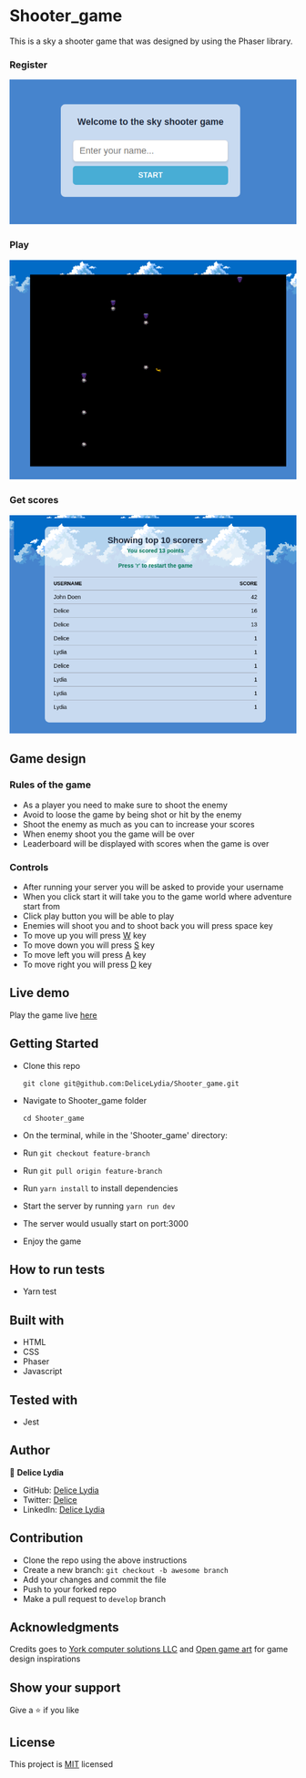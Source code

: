 # Shooter_game

This is a sky a shooter game that was designed by using the Phaser library.

### Register
![screenshot](./game.png)

### Play
![screenshot](./shot.png)

### Get scores
![screenshot](./scores.png)

## Game design

### Rules of the game

- As a player you need to make sure to shoot the enemy
- Avoid to loose the game by being shot or hit by the enemy
- Shoot the enemy as much as you can to increase your scores
- When enemy shoot you the game will be over
- Leaderboard will be displayed with scores when the game is over

### Controls

- After running your server you will be asked to provide your username
- When you click start it will take you to the game world where adventure start from
- Click play button you will be able to play
- Enemies will shoot you and to shoot back you will press space key
- To move up you will press [W]() key
- To move down you will press [S]() key
- To move left you will press [A]() key
- To move right you will press [D]() key

## Live demo

Play the game live [here](https://delicelydia.github.io/Shooter_game/)

## Getting Started

* Clone this repo
    ```
    git clone git@github.com:DeliceLydia/Shooter_game.git
    ```
* Navigate to Shooter_game folder
    ```
    cd Shooter_game
    ```
* On the terminal, while in the 'Shooter_game' directory:

* Run ``` git checkout feature-branch ```

* Run ``` git pull origin feature-branch ```

* Run ``` yarn install ``` to install dependencies

* Start the server by running ``` yarn run dev ```
   
* The server would usually start on port:3000

* Enjoy the game

## How to run tests

- Yarn test

## Built with

- HTML
- CSS
- Phaser
- Javascript

## Tested with

- Jest

## Author

👤 **Delice Lydia**
  - GitHub: [Delice Lydia](https://github.com/DeliceLydia)
  - Twitter: [Delice](https://twitter.com/IngabireLydia3)
  - LinkedIn: [Delice Lydia](https://www.linkedin.com/in/delice-lydia/)

## Contribution

- Clone the repo using the above instructions
- Create a new branch: `git checkout -b awesome branch`
- Add your changes and commit the file
- Push to your forked repo
- Make a pull request to `develop` branch

## Acknowledgments

Credits goes to [York computer solutions LLC](https://learn.yorkcs.com/category/tutorials/gamedev/phaser-3/build-a-space-shooter-with-phaser-3/) and [Open game art](https://opengameart.org/) for game design inspirations

## Show your support

Give a ⭐️ if you like 

## License

This project is [MIT](https://github.com/DeliceLydia/Shooter_game/blob/master/LICENSE) licensed

